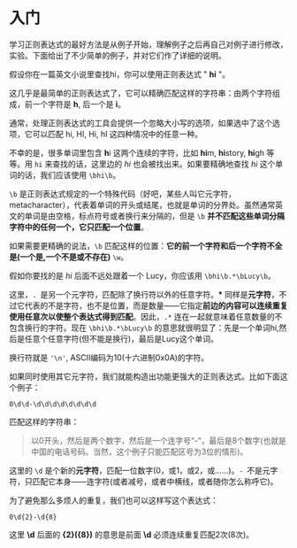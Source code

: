 # 入门

学习正则表达式的最好方法是从例子开始，理解例子之后再自己对例子进行修改，实验。下面给出了不少简单的例子，并对它们作了详细的说明。

假设你在一篇英文小说里查找hi，你可以使用正则表达式 " **hi** "。

这几乎是最简单的正则表达式了，它可以精确匹配这样的字符串：由两个字符组成，前一个字符是 **h**, 后一个是 **i**。

通常，处理正则表达式的工具会提供一个忽略大小写的选项，如果选中了这个选项，它可以匹配 hi, HI, Hi, hI 这四种情况中的任意一种。

不幸的是，很多单词里包含 **h**i 这两个连续的字符，比如 **hi**m, **hi**story, **hi**gh 等等。用 `hi` 来查找的话，这里边的 *hi* 也会被找出来。如果要精确地查找 *hi* 这个单词的话，我们应该使用 `\bhi\b`。

`\b` 是正则表达式规定的一个特殊代码（好吧，某些人叫它元字符，metacharacter），代表着单词的开头或结尾，也就是单词的分界处。虽然通常英文的单词是由空格，标点符号或者换行来分隔的，但是 `\b` **并不匹配这些单词分隔字符中的任何一个，它只匹配一个位置**。

如果需要更精确的说法，`\b` 匹配这样的位置：**它的前一个字符和后一个字符不全是(一个是,一个不是或不存在)** `\w`。

假如你要找的是 *hi* 后面不远处跟着一个 Lucy，你应该用 `\bhi\b.*\bLucy\b`。

这里，`. `是另一个元字符，匹配除了换行符以外的任意字符。**\*** 同样是**元字符**，不过它代表的不是字符，也不是位置，而是数量——它指定**前边的内容可以连续重复使用任意次以使整个表达式得到匹配**。因此，`.*` 连在一起就意味着任意数量的不包含换行的字符。现在 `\bhi\b.*\bLucy\b` 的意思就很明显了：先是一个单词hi,然后是任意个任意字符(但不能是换行)，最后是Lucy这个单词。

换行符就是 `'\n'`, ASCII编码为10(十六进制0x0A)的字符。

如果同时使用其它元字符，我们就能构造出功能更强大的正则表达式。比如下面这个例子：

```
0\d\d-\d\d\d\d\d\d\d\d
```

匹配这样的字符串：

> 以0开头，然后是两个数字，然后是一个连字号“-”，最后是8个数字(也就是中国的电话号码。当然，这个例子只能匹配区号为3位的情形)。

这里的 `\d` 是个新的**元字符**，匹配一位数字(0，或1，或2，或……)。`- `不是元字符，只匹配它本身——连字符(或者减号，或者中横线，或者随你怎么称呼它)。

为了避免那么多烦人的重复，我们也可以这样写这个表达式：

```
0\d{2}-\d{8}
```

这里 **\d** 后面的 **{2}({8})** 的意思是前面 **\d** 必须连续重复匹配2次(8次)。


